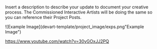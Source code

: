 Insert a description to describe your update to document your creative process. The Commissioned Interactive Artists will be doing the same so you can reference their Project Posts.

![Example Image](devart-template/project_image/exps.png"Example Image")

https://www.youtube.com/watch?v=30yGOxJJ2PQ
